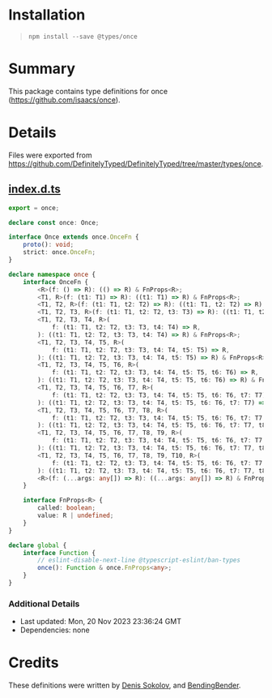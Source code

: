 # Installation
> `npm install --save @types/once`

# Summary
This package contains type definitions for once (https://github.com/isaacs/once).

# Details
Files were exported from https://github.com/DefinitelyTyped/DefinitelyTyped/tree/master/types/once.
## [index.d.ts](https://github.com/DefinitelyTyped/DefinitelyTyped/tree/master/types/once/index.d.ts)
````ts
export = once;

declare const once: Once;

interface Once extends once.OnceFn {
    proto(): void;
    strict: once.OnceFn;
}

declare namespace once {
    interface OnceFn {
        <R>(f: () => R): (() => R) & FnProps<R>;
        <T1, R>(f: (t1: T1) => R): ((t1: T1) => R) & FnProps<R>;
        <T1, T2, R>(f: (t1: T1, t2: T2) => R): ((t1: T1, t2: T2) => R) & FnProps<R>;
        <T1, T2, T3, R>(f: (t1: T1, t2: T2, t3: T3) => R): ((t1: T1, t2: T2, t3: T3) => R) & FnProps<R>;
        <T1, T2, T3, T4, R>(
            f: (t1: T1, t2: T2, t3: T3, t4: T4) => R,
        ): ((t1: T1, t2: T2, t3: T3, t4: T4) => R) & FnProps<R>;
        <T1, T2, T3, T4, T5, R>(
            f: (t1: T1, t2: T2, t3: T3, t4: T4, t5: T5) => R,
        ): ((t1: T1, t2: T2, t3: T3, t4: T4, t5: T5) => R) & FnProps<R>;
        <T1, T2, T3, T4, T5, T6, R>(
            f: (t1: T1, t2: T2, t3: T3, t4: T4, t5: T5, t6: T6) => R,
        ): ((t1: T1, t2: T2, t3: T3, t4: T4, t5: T5, t6: T6) => R) & FnProps<R>;
        <T1, T2, T3, T4, T5, T6, T7, R>(
            f: (t1: T1, t2: T2, t3: T3, t4: T4, t5: T5, t6: T6, t7: T7) => R,
        ): ((t1: T1, t2: T2, t3: T3, t4: T4, t5: T5, t6: T6, t7: T7) => R) & FnProps<R>;
        <T1, T2, T3, T4, T5, T6, T7, T8, R>(
            f: (t1: T1, t2: T2, t3: T3, t4: T4, t5: T5, t6: T6, t7: T7, t8: T8) => R,
        ): ((t1: T1, t2: T2, t3: T3, t4: T4, t5: T5, t6: T6, t7: T7, t8: T8) => R) & FnProps<R>;
        <T1, T2, T3, T4, T5, T6, T7, T8, T9, R>(
            f: (t1: T1, t2: T2, t3: T3, t4: T4, t5: T5, t6: T6, t7: T7, t8: T8, t9: T9) => R,
        ): ((t1: T1, t2: T2, t3: T3, t4: T4, t5: T5, t6: T6, t7: T7, t8: T8, t9: T9) => R) & FnProps<R>;
        <T1, T2, T3, T4, T5, T6, T7, T8, T9, T10, R>(
            f: (t1: T1, t2: T2, t3: T3, t4: T4, t5: T5, t6: T6, t7: T7, t8: T8, t9: T9, t10: T10) => R,
        ): ((t1: T1, t2: T2, t3: T3, t4: T4, t5: T5, t6: T6, t7: T7, t8: T8, t9: T9, t10: T10) => R) & FnProps<R>;
        <R>(f: (...args: any[]) => R): ((...args: any[]) => R) & FnProps<R>;
    }

    interface FnProps<R> {
        called: boolean;
        value: R | undefined;
    }
}

declare global {
    interface Function {
        // eslint-disable-next-line @typescript-eslint/ban-types
        once(): Function & once.FnProps<any>;
    }
}

````

### Additional Details
 * Last updated: Mon, 20 Nov 2023 23:36:24 GMT
 * Dependencies: none

# Credits
These definitions were written by [Denis Sokolov](https://github.com/denis-sokolov), and [BendingBender](https://github.com/BendingBender).
